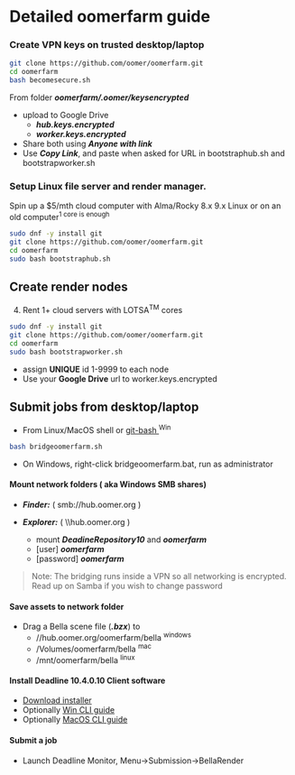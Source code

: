 # Detailed oomerfarm guide

### Create VPN keys on trusted desktop/laptop

```sh
git clone https://github.com/oomer/oomerfarm.git
cd oomerfarm 
bash becomesecure.sh
```

From folder ***oomerfarm/\.oomer\/keysencrypted***   
- upload to Google Drive
    - ***hub.keys.encrypted***
    - ***worker.keys.encrypted*** 
- Share both using ***Anyone with link*** 
- Use ***Copy Link***, and paste when asked for URL in bootstraphub.sh and bootstrapworker.sh

### Setup Linux file server and render manager.

Spin up a $5/mth cloud computer with Alma/Rocky 8.x 9.x Linux or on an old computer<sup>1 core is enough</sup>

```sh
sudo dnf -y install git
git clone https://github.com/oomer/oomerfarm.git
cd oomerfarm 
sudo bash bootstraphub.sh
```
## Create render nodes

4. Rent 1+ cloud servers with LOTSA<sup>TM</sup> cores

```sh
sudo dnf -y install git
git clone https://github.com/oomer/oomerfarm.git
cd oomerfarm 
sudo bash bootstrapworker.sh
```
* assign **UNIQUE** id 1-9999 to each node
* Use your **Google Drive** url to worker.keys.encrypted

## Submit jobs from desktop/laptop

- From Linux/MacOS shell or [ git-bash ]( https://git-scm.com )<sup>Win</sup>
```sh
bash bridgeoomerfarm.sh
```
* On Windows, right-click bridgeoomerfarm.bat, run as administrator

#### Mount network folders ( aka Windows SMB shares)

- ***Finder:*** ( smb://hub.oomer.org )
- ***Explorer:*** ( \\\\hub.oomer.org )

    - mount ***DeadineRepository10*** and ***oomerfarm***
    - [user] ***oomerfarm***
    - [password] ***oomerfarm***
 > Note: The bridging runs inside a VPN so all networking is encrypted. Read up on Samba if you wish to change password   

#### Save assets to network folder
 
- Drag a Bella scene file (***.bzx***) to 
    - //hub.oomer.org/oomerfarm/bella <sup>windows</sup>
    - /Volumes/oomerfarm/bella <sup>mac</sup>
    - /mnt/oomerfarm/bella <sup>linux</sup>

#### Install Deadline 10.4.0.10 Client software
- [Download installer](https://awsthinkbox.com)
- Optionally [Win CLI guide](CliDeadlineClientInstallWindows.md)
- Optionally [MacOS CLI guide](CliDeadlineClientInstallMacOS.md)

#### Submit a job
- Launch Deadline Monitor, Menu->Submission->BellaRender 

